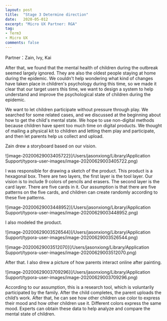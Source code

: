 ```yaml
---
layout: post
title:  "Stage 3 Determine direction"
date:   2020-05-012
excerpt: "Micro UX Partner: RGA"
tag:
- Term3
- Micro UX
comments: false
---
```


Partner：Zain, Ivy, Kai

After that, we found that the mental health of children during the outbreak seemed largely ignored. They are also the oldest people staying at home during the epidemic. We couldn't help wondering what kind of changes have taken place in children's psychology during this time, so we made it clear that our target users this time, we want to design a system to help understand and improve the psychological state of children during the epidemic.

We want to let children participate without pressure through play. We searched for some related cases, and we discussed at the beginning about how to get the child's mental state. We hope to use non-digital methods because children have spent too much time on digital products. We thought of mailing a physical kit to children and letting them play and participate, and then let parents help us collect and upload.

Zain drew a storyboard based on our vision.

![image-20200629003405722](/Users/jasonxiong/Library/Application Support/typora-user-images/image-20200629003405722.png)

I was responsible for drawing a sketch of the product. This product is a hexagonal box. There are two layers, the first layer is the tool layer. Our vision is to include 9 colors of pencils and erasers. The second layer is the card layer. There are five cards in it. Our assumption is that there are five patterns on the five cards, and children can create randomly according to these five patterns.

![image-20200629003448952](/Users/jasonxiong/Library/Application Support/typora-user-images/image-20200629003448952.png)

I also modeled the product.

![image-20200629003526544](/Users/jasonxiong/Library/Application Support/typora-user-images/image-20200629003526544.png)

![image-20200629003512070](/Users/jasonxiong/Library/Application Support/typora-user-images/image-20200629003512070.png)

After that. I also drew a picture of how parents interact online after painting.

![image-20200629003709296](/Users/jasonxiong/Library/Application Support/typora-user-images/image-20200629003709296.png)

According to our assumption, this is a research tool, which is voluntarily participated by the family. After the child completes, the parent uploads the child’s work. After that, he can see how other children use color to express their mood and how other children use it. Different colors express the same mood. Experts can obtain these data to help analyze and compare the mental state of children.

